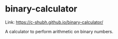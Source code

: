# binary-calculator
Link: https://c-shubh.github.io/binary-calculator/

A calculator to perform arithmetic on binary numbers.